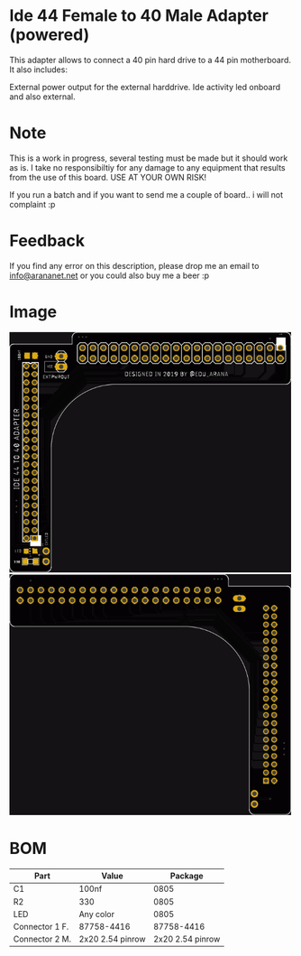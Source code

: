 # Ide 44 Female to 40 Male Adapter (powered)

This adapter allows to connect a 40 pin hard drive to a 44 pin motherboard. It also includes:

External power output for the external harddrive.
Ide activity led onboard and also external.

# Note

This is a work in progress, several testing must be made but it should work as is. I take no responsibiltiy for any damage to any equipment that results from the use of this board. USE AT YOUR OWN RISK!

If you run a batch and if you want to send me a couple of board.. i will not complaint :p

# Feedback

If you find any error on this description, please drop me an email to info@arananet.net or you could also buy me a beer :p

# Image

<img src="https://github.com/arananet/Ide44to40-adapter/blob/master/imgs/img13.png?raw=true" width="500">
<img src="https://github.com/arananet/Ide44to40-adapter/blob/master/imgs/img23.png?raw=true" width="500">

# BOM

| Part            | Value                   | Package                        |
| --------------- | ----------------------- | ------------------------------ |      
|  C1             | 100nf                   | 0805                           |
|  R2             | 330                     | 0805                           |
|  LED            | Any color               | 0805                           |
|  Connector 1 F. | 87758-4416              | 87758-4416                     |
|  Connector 2 M. | 2x20 2.54 pinrow        | 2x20 2.54 pinrow               |
